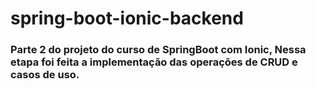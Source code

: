 # spring-boot-ionic-backend

### Parte 2 do projeto do curso de SpringBoot com Ionic, Nessa etapa foi feita a implementação das operações de CRUD e casos de uso.

